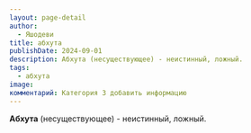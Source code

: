 ```yaml
---
layout: page-detail
author:
  - Яшодеви
title: абхута
publishDate: 2024-09-01
description: Абхута (несуществующее) - неистинный, ложный.
tags:
  - абхута
image: 
комментарий: Категория 3 добавить информацию
---
```

**Абхута** (несуществующее) - неистинный, ложный.

